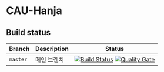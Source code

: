 # CAU-Hanja
 ## Build status
|Branch|Description|Status|
|---|---|---|
|`master`|메인 브랜치|[![Build Status](https://travis-ci.com/SibaDoge1/CAU-Hanja.svg?branch=master)](https://travis-ci.com/SibaDoge1/CAU-Hanja) [![Quality Gate](https://sonarcloud.io/api/project_badges/measure?project=SibaDoge1_CAU-Hanja&metric=alert_status)](https://sonarcloud.io/dashboard?id=SibaDoge1_CAU-Hanja) |
